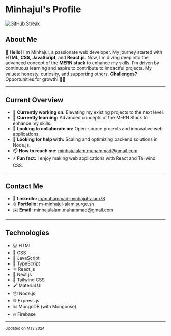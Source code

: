 # Minhajul's Profile

[![GitHub Streak](https://github-readme-streak-stats.herokuapp.com?user=m-minhajul-alam&theme=dark&hide_border=true&date_format=j%20M%5B%20Y%5D&card_width=950&background=0D1117&currStreakNum=FB8C00&sideNums=FB8C00&stroke=FB8C00)](https://git.io/streak-stats)

## About Me

👋 **Hello!** I'm Minhajul, a passionate web developer. My journey started with **HTML, CSS, JavaScript**, and **React.js**. Now, I'm diving deep into the advanced concept of the **MERN stack** to enhance my skills. I'm driven by continuous learning and aspire to contribute to impactful projects. My values: honesty, curiosity, and supporting others. **Challenges?** Opportunities for growth! 🌱✨

---

## Current Overview

- 🔭 **Currently working on:** Elevating my existing projects to the next level.
- 🌱 **Currently learning:** Advanced concepts of the MERN Stack to enhance my skills.
- 👯 **Looking to collaborate on:** Open-source projects and innovative web applications.
- 🤔 **Looking for help with:** Scaling and optimizing backend solutions in Node.js.
- 📫 **How to reach me:** [minhajulalam.muhammad@gmail.com](mailto:minhajulalam.muhammad@gmail.com)
- ⚡ **Fun fact:** I enjoy making web applications with React and Tailwind CSS.

---

## Contact Me

- 🔗 **LinkedIn:** [in/muhammad-minhajul-alam78](https://www.linkedin.com/in/muhammad-minhajul-alam78)
- 🌐 **Portfolio:** [m-minhajul-alam.surge.sh](https://m-minhajul-alam.surge.sh)
- ✉️ **Email:** [minhajulalam.muhammad@gmail.com](mailto:minhajulalam.muhammad@gmail.com)

---

## Technologies

- 💻 HTML
- 🎨 CSS
- 🚀 JavaScript
- 📝 TypeScript
- ⚛️ React.js
- 🔄 Next.js
- 🌈 Tailwind CSS
- 🖌️ Material UI
- 📦 Node.js
- 🌐 Express.js
- 📊 MongoDB (with Mongoose)
- 🔥 Firebase

---

<sub>Updated on May 2024</sub>
